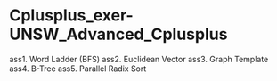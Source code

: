 # Cplusplus_exer-UNSW_Advanced_Cplusplus
ass1. Word Ladder (BFS)
ass2. Euclidean Vector
ass3. Graph Template
ass4. B-Tree
ass5. Parallel Radix Sort
